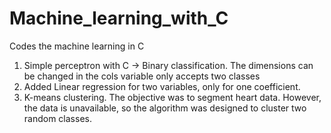 # Machine_learning_with_C
Codes the machine learning in C

1. Simple perceptron with C -> Binary classification. The dimensions can be changed in the cols variable only accepts two classes 
2. Added Linear regression for two variables, only for one coefficient.
3. K-means clustering. The objective was to segment heart data. However, the data is unavailable, so the algorithm was designed to cluster two random classes.
